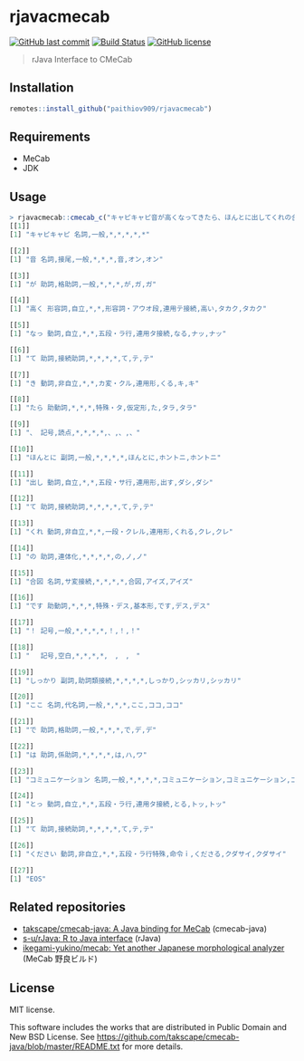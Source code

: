 # rjavacmecab

[![GitHub last commit](https://img.shields.io/github/last-commit/paithiov909/rjavacmecab)](#) [![Build Status](https://travis-ci.com/paithiov909/rjavacmecab.svg?branch=master)](https://travis-ci.com/paithiov909/rjavacmecab) [![GitHub license](https://img.shields.io/github/license/paithiov909/rjavacmecab)](https://github.com/paithiov909/rjavacmecab/blob/master/LICENSE)

> rJava Interface to CMeCab

## Installation

```R
remotes::install_github("paithiov909/rjavacmecab")
```

## Requirements

- MeCab
- JDK

## Usage

```R
> rjavacmecab::cmecab_c("キャピキャピ音が高くなってきたら、ほんとに出してくれの合図です！　しっかりここではコミュニケーションとってください")
[[1]]
[1] "キャピキャピ 名詞,一般,*,*,*,*,*"

[[2]]
[1] "音 名詞,接尾,一般,*,*,*,音,オン,オン"

[[3]]
[1] "が 助詞,格助詞,一般,*,*,*,が,ガ,ガ"

[[4]]
[1] "高く 形容詞,自立,*,*,形容詞・アウオ段,連用テ接続,高い,タカク,タカク"

[[5]]
[1] "なっ 動詞,自立,*,*,五段・ラ行,連用タ接続,なる,ナッ,ナッ"

[[6]]
[1] "て 助詞,接続助詞,*,*,*,*,て,テ,テ"

[[7]]
[1] "き 動詞,非自立,*,*,カ変・クル,連用形,くる,キ,キ"

[[8]]
[1] "たら 助動詞,*,*,*,特殊・タ,仮定形,た,タラ,タラ"

[[9]]
[1] "、 記号,読点,*,*,*,*,、,、,、"

[[10]]
[1] "ほんとに 副詞,一般,*,*,*,*,ほんとに,ホントニ,ホントニ"

[[11]]
[1] "出し 動詞,自立,*,*,五段・サ行,連用形,出す,ダシ,ダシ"

[[12]]
[1] "て 助詞,接続助詞,*,*,*,*,て,テ,テ"

[[13]]
[1] "くれ 動詞,非自立,*,*,一段・クレル,連用形,くれる,クレ,クレ"

[[14]]
[1] "の 助詞,連体化,*,*,*,*,の,ノ,ノ"

[[15]]
[1] "合図 名詞,サ変接続,*,*,*,*,合図,アイズ,アイズ"

[[16]]
[1] "です 助動詞,*,*,*,特殊・デス,基本形,です,デス,デス"

[[17]]
[1] "！ 記号,一般,*,*,*,*,！,！,！"

[[18]]
[1] "　 記号,空白,*,*,*,*,　,　,　"

[[19]]
[1] "しっかり 副詞,助詞類接続,*,*,*,*,しっかり,シッカリ,シッカリ"

[[20]]
[1] "ここ 名詞,代名詞,一般,*,*,*,ここ,ココ,ココ"

[[21]]
[1] "で 助詞,格助詞,一般,*,*,*,で,デ,デ"

[[22]]
[1] "は 助詞,係助詞,*,*,*,*,は,ハ,ワ"

[[23]]
[1] "コミュニケーション 名詞,一般,*,*,*,*,コミュニケーション,コミュニケーション,コミュニケーション"

[[24]]
[1] "とっ 動詞,自立,*,*,五段・ラ行,連用タ接続,とる,トッ,トッ"

[[25]]
[1] "て 助詞,接続助詞,*,*,*,*,て,テ,テ"

[[26]]
[1] "ください 動詞,非自立,*,*,五段・ラ行特殊,命令ｉ,くださる,クダサイ,クダサイ"

[[27]]
[1] "EOS"
```

## Related repositories

- [takscape/cmecab-java: A Java binding for MeCab](https://github.com/takscape/cmecab-java) (cmecab-java)
- [s-u/rJava: R to Java interface](https://github.com/s-u/rJava) (rJava)
- [ikegami-yukino/mecab: Yet another Japanese morphological analyzer](https://github.com/ikegami-yukino/mecab) (MeCab 野良ビルド)

## License

MIT license. 

This software includes the works that are distributed in Public Domain and New BSD License. See https://github.com/takscape/cmecab-java/blob/master/README.txt for more details. 

